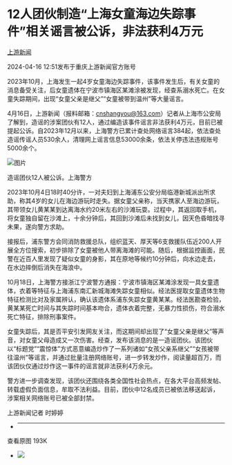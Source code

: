 # 12人团伙制造“上海女童海边失踪事件”相关谣言被公诉，非法获利4万元

[](https://news.qq.com/omn/author/8QMc3X9V5I0YvA%3D%3D)

[上游新闻](https://news.qq.com/omn/author/8QMc3X9V5I0YvA%3D%3D)

2024-04-16 12:51发布于重庆上游新闻官方账号

2023年10月，上海发生一起4岁女童海边失踪事件，该事件发生后，有关女童的消息备受关注，后女童遗体在宁波市镇海区某滩涂被发现，经查系溺水死亡。在女童失踪期间，出现“女童父亲是继父”“女童被带到温州”等大量谣言。

4月16日，上游新闻（报料邮箱：cnshangyou@163.com）记者从上海市公安局了解到，造谣的涉案团伙有12人，通过编造该事件谣言非法获利4万元，目前已被提起公诉。自2023年12月以来，上海警方已累计查处网络谣言384起，依法查处造谣传谣人员530余人，清理网上谣言信息53000余条，依法关停违法违规账号5000余个。

![图片](https:https://inews.gtimg.com/om_bt/OUZ2fSi51Oa9OSm8IB3qFfDXAjwItiffUcxBkt8nlqHFcAA/641)

造谣团伙12人被公诉。上海警方

2023年10月4日18时40分许，一对夫妇到上海浦东公安分局临港新城派出所求助，称其4岁的女儿在海边游玩时走失。据女童父亲称，当天携家人至海边游玩，其带领女儿黄某某到达离海水约20米左右的沙滩玩耍。过程中，其返回取手机，将女童独自留在沙滩上，十余分钟后，其回到沙滩后未找到女儿，因天色昏暗找寻未果，遂向警方求助。

接报后，浦东警方会同消防救援总队，组织蓝天、厚天等6支救援队伍近200人开展全方位搜索，初步排除了女童被他人带离海滩的可能。随后，根据监控画面，民警在近百人里发现了疑似女童的身影，其在原地等候约10分钟后，向水边走去，在水边摔倒后消失在海浪中。

10月18日，上海警方接浙江宁波警方通报：宁波市镇海区某滩涂发现一具女童遗体，衣着等特征与上海浦东南汇新城海滩失踪女童相似。经法医提取女童遗体生物特征检测比对及家属辨认，确认该遗体系浦东失踪女童黄某某。经法医勘查检验，黄某某死亡时间与其失踪时间基本吻合，遗体衣着完整，无暴力性损伤，符合溺水死亡特征，排除刑事案件。

女童失踪后，其是否平安引发网友关注，而这期间却出现了“女童父亲是继父”等声音，对女童父母造成又一次伤害。经查，发布该消息的是一造谣团伙。该团伙以“标题党”“震惊体”方式恶意编造炒作了一系列诸如“女孩父亲系继父”“女孩被带往温州”等谣言，并通过批量注册网络账号，进一步转发炒作，阅读量超百万，而该团伙仅通过炒作这一事件的谣言就非法获利4万余元。

警方进一步调查发现，该团伙还围绕各类全国性社会热点，在各大平台高频发帖、转载虚假负面信息，牟取不法利益。目前，团伙中12名成员已被依法移送起诉，涉案相关网络账号已被全部封禁。

上游新闻记者 时婷婷

  *  ______

查看原图 193K

  * ![](https:https://inews.gtimg.com/om_bt/OUZ2fSi51Oa9OSm8IB3qFfDXAjwItiffUcxBkt8nlqHFcAA/641)

